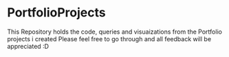 # PortfolioProjects
This Repository holds the code, queries and visuaizations from the Portfolio projects i created 
Please feel free to go through and all feedback will be appreciated :D
